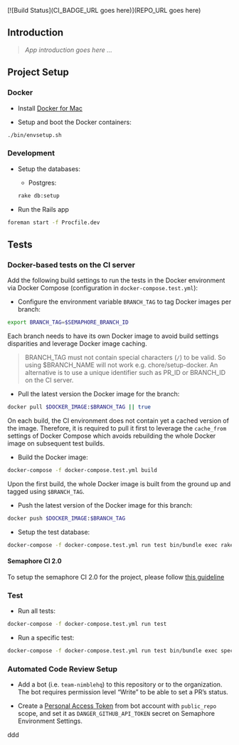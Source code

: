 [![Build Status](CI_BADGE_URL goes here)](REPO_URL goes here)

## Introduction

> *App introduction goes here ...*

## Project Setup

### Docker

* Install [Docker for Mac](https://docs.docker.com/docker-for-mac/install/)

* Setup and boot the Docker containers:

```sh
./bin/envsetup.sh
```

### Development

* Setup the databases:

    * Postgres:

    ```sh
    rake db:setup
    ```

* Run the Rails app

```sh
foreman start -f Procfile.dev
```

## Tests

### Docker-based tests on the CI server

Add the following build settings to run the tests in the Docker environment via Docker Compose (configuration in `docker-compose.test.yml`):

* Configure the environment variable `BRANCH_TAG` to tag Docker images per branch:

```sh
export BRANCH_TAG=$SEMAPHORE_BRANCH_ID
```

Each branch needs to have its own Docker image to avoid build settings disparities and leverage Docker image caching.

> BRANCH_TAG must not contain special characters (`/`) to be valid. So using $BRANCH_NAME will not work e.g. chore/setup-docker.
An alternative is to use a unique identifier such as PR_ID or BRANCH_ID on the CI server.

* Pull the latest version the Docker image for the branch:

```sh
docker pull $DOCKER_IMAGE:$BRANCH_TAG || true
```

On each build, the CI environment does not contain yet a cached version of the image. Therefore, it is required to pull
it first to leverage the `cache_from` settings of Docker Compose which avoids rebuilding the whole Docker image on subsequent test builds.

* Build the Docker image:

```sh
docker-compose -f docker-compose.test.yml build
```

Upon the first build, the whole Docker image is built from the ground up and tagged using `$BRANCH_TAG`.

* Push the latest version of the Docker image for this branch:

```sh
docker push $DOCKER_IMAGE:$BRANCH_TAG
```

* Setup the test database:

```sh
docker-compose -f docker-compose.test.yml run test bin/bundle exec rake db:test:prepare
```

#### Semaphore CI 2.0

To setup the semaphore CI 2.0 for the project, please follow [this guideline](.semaphore/README.md)

### Test

* Run all tests:

```sh
docker-compose -f docker-compose.test.yml run test
```

* Run a specific test:

```sh
docker-compose -f docker-compose.test.yml run test bin/bundle exec spec [rspec-params]
```

### Automated Code Review Setup
- Add a bot (i.e. `team-nimblehq`) to this repository or to the organization. The bot requires permission level “Write” to be able to set a PR’s status.

- Create a [Personal Access Token](https://docs.github.com/en/github/authenticating-to-github/creating-a-personal-access-token)
from bot account with `public_repo` scope, and set it as `DANGER_GITHUB_API_TOKEN` secret on Semaphore Environment Settings.

ddd